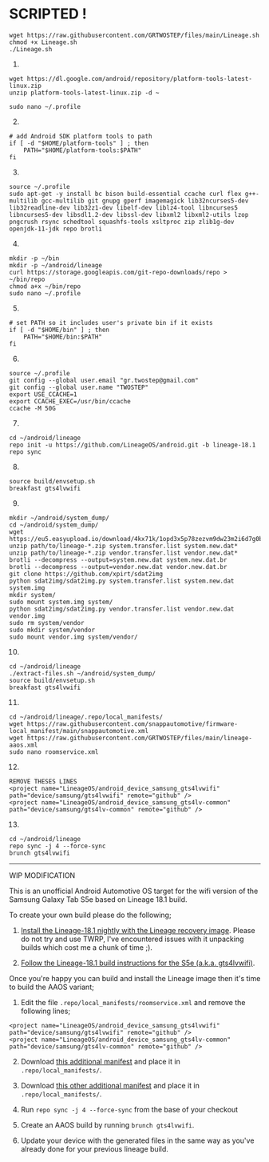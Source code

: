 # SCRIPTED !
```
wget https://raw.githubusercontent.com/GRTWOSTEP/files/main/Lineage.sh
chmod +x Lineage.sh
./Lineage.sh
```

1.
```
wget https://dl.google.com/android/repository/platform-tools-latest-linux.zip
unzip platform-tools-latest-linux.zip -d ~

sudo nano ~/.profile
```
2.
```
# add Android SDK platform tools to path
if [ -d "$HOME/platform-tools" ] ; then
    PATH="$HOME/platform-tools:$PATH"
fi
```
3.
```
source ~/.profile
sudo apt-get -y install bc bison build-essential ccache curl flex g++-multilib gcc-multilib git gnupg gperf imagemagick lib32ncurses5-dev lib32readline-dev lib32z1-dev libelf-dev liblz4-tool libncurses5 libncurses5-dev libsdl1.2-dev libssl-dev libxml2 libxml2-utils lzop pngcrush rsync schedtool squashfs-tools xsltproc zip zlib1g-dev openjdk-11-jdk repo brotli
```
4.
```
mkdir -p ~/bin
mkdir -p ~/android/lineage
curl https://storage.googleapis.com/git-repo-downloads/repo > ~/bin/repo
chmod a+x ~/bin/repo
sudo nano ~/.profile
```
5.
```
# set PATH so it includes user's private bin if it exists
if [ -d "$HOME/bin" ] ; then
    PATH="$HOME/bin:$PATH"
fi
```
6.
```
source ~/.profile
git config --global user.email "gr.twostep@gmail.com"
git config --global user.name "TWOSTEP"
export USE_CCACHE=1
export CCACHE_EXEC=/usr/bin/ccache
ccache -M 50G
```
7.
```
cd ~/android/lineage
repo init -u https://github.com/LineageOS/android.git -b lineage-18.1
repo sync
```
8.
```
source build/envsetup.sh
breakfast gts4lvwifi
```
9.
```
mkdir ~/android/system_dump/
cd ~/android/system_dump/
wget https://eu5.easyupload.io/download/4kx71k/1opd3x5p78zezvm9dw23m2i6d7g0bblo
unzip path/to/lineage-*.zip system.transfer.list system.new.dat*
unzip path/to/lineage-*.zip vendor.transfer.list vendor.new.dat*
brotli --decompress --output=system.new.dat system.new.dat.br
brotli --decompress --output=vendor.new.dat vendor.new.dat.br
git clone https://github.com/xpirt/sdat2img
python sdat2img/sdat2img.py system.transfer.list system.new.dat system.img
mkdir system/
sudo mount system.img system/
python sdat2img/sdat2img.py vendor.transfer.list vendor.new.dat vendor.img
sudo rm system/vendor
sudo mkdir system/vendor
sudo mount vendor.img system/vendor/
```
10.
```
cd ~/android/lineage
./extract-files.sh ~/android/system_dump/
source build/envsetup.sh
breakfast gts4lvwifi
```
11.
```
cd ~/android/lineage/.repo/local_manifests/
wget https://raw.githubusercontent.com/snappautomotive/firmware-local_manifest/main/snappautomotive.xml
wget https://raw.githubusercontent.com/GRTWOSTEP/files/main/lineage-aaos.xml
sudo nano roomservice.xml
```
12.
```
REMOVE THESES LINES
<project name="LineageOS/android_device_samsung_gts4lvwifi" path="device/samsung/gts4lvwifi" remote="github" />
<project name="LineageOS/android_device_samsung_gts4lv-common" path="device/samsung/gts4lv-common" remote="github" />
```
13.
```
cd ~/android/lineage
repo sync -j 4 --force-sync
brunch gts4lvwifi
```

_________________________________________________________________________________________________________________________________________________________________

WIP MODIFICATION


This is an unofficial Android Automotive OS target for the wifi version of the Samsung Galaxy Tab S5e based on
Lineage 18.1 build.

To create your own build please do the following;

1. [Install the Lineage-18.1 nightly with the Lineage recovery image](https://wiki.lineageos.org/devices/gts4lvwifi/install). Please do not try and use TWRP, I've encountered issues with it unpacking builds which cost me a chunk of time ;).

2. [Follow the Lineage-18.1 build instructions for the S5e (a.k.a. gts4lvwifi)](https://wiki.lineageos.org/devices/gts4lvwifi/build).

Once you're happy you can build and install the Lineage image then it's time to build the AAOS variant;

1. Edit the file `.repo/local_manifests/roomservice.xml` and remove the following lines;

```
<project name="LineageOS/android_device_samsung_gts4lvwifi" path="device/samsung/gts4lvwifi" remote="github" />
<project name="LineageOS/android_device_samsung_gts4lv-common" path="device/samsung/gts4lv-common" remote="github" />
```

2. Download [this additional manifest](https://raw.githubusercontent.com/snappautomotive/firmware-local_manifest/main/snappautomotive.xml) and place it in `.repo/local_manifests/`. 

3. Download [this other additional manifest](https://raw.githubusercontent.com/GRTWOSTEP/files/main/lineage-aaos.xml) and place it in `.repo/local_manifests/`. 

4. Run `repo sync -j 4 --force-sync` from the base of your checkout

5. Create an AAOS build by running `brunch gts4lvwifi`.

6. Update your device with the generated files in the same way as you've already done for your previous lineage build.
